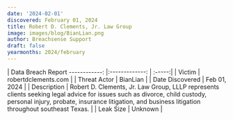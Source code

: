 ```yaml
---
date: '2024-02-01'
discovered: February 01, 2024
title: Robert D. Clements, Jr. Law Group
image: images/blog/BianLian.png
author: Breachsense Support
draft: false
yearmonths: 2024/february
---
```



| Data Breach Report
------------:     |:-------------:    | :-----:|
| Victim      | robertdclements.com      | 
| Threat Actor      | BianLian      | 
| Date Discovered      | Feb 01, 2024      | 
| Description      | Robert D. Clements, Jr. Law Group, LLLP represents clients seeking legal advice for issues such as divorce, child custody, personal injury, probate, insurance litigation, and business litigation throughout southeast Texas.      | 
| Leak Size      | Unknown      | 


